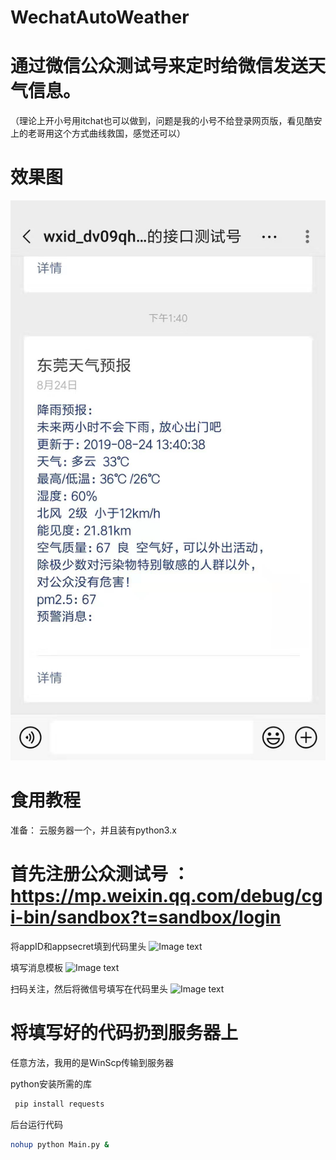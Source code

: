 # WechatAutoWeather

# 通过微信公众测试号来定时给微信发送天气信息。
  （理论上开小号用itchat也可以做到，问题是我的小号不给登录网页版，看见酷安上的老哥用这个方式曲线救国，感觉还可以）

# 效果图
![Image text](https://github.com/6yi/WechatAutoWeather/blob/master/Demoimg/1.jpg)

# 食用教程
  
  准备：
  云服务器一个，并且装有python3.x
  
  
# 首先注册公众测试号 ：https://mp.weixin.qq.com/debug/cgi-bin/sandbox?t=sandbox/login
  
  将appID和appsecret填到代码里头
  ![Image text](https://github.com/6yi/WechatAutoWeather/blob/master/Demoimg/2.jpg)
  
  填写消息模板
  ![Image text](https://github.com/6yi/WechatAutoWeather/blob/master/Demoimg/4.jpg)

  扫码关注，然后将微信号填写在代码里头
   ![Image text](https://github.com/6yi/WechatAutoWeather/blob/master/Demoimg/3.jpg)
   
# 将填写好的代码扔到服务器上
  任意方法，我用的是WinScp传输到服务器
  
  python安装所需的库
  ```bash 
   pip install requests
  ```   
  
  后台运行代码
   ```bash 
   nohup python Main.py &
  ```   
  
